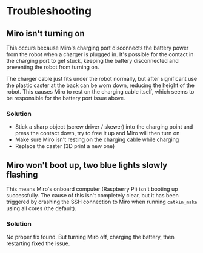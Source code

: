 # Troubleshooting

## Miro isn't turning on

This occurs because Miro's charging port disconnects the battery power from the robot when a charger is plugged in. It's possible for the contact in the charging port to get stuck, keeping the battery disconnected and preventing the robot from turning on.

The charger cable just fits under the robot normally, but after significant use the plastic caster at the back can be worn down, reducing the height of the robot. This causes Miro to rest on the charging cable itself, which seems to be responsible for the battery port issue above.

### Solution

* Stick a sharp object (screw driver / skewer) into the charging point and press the contact down, try to free it up and Miro will then turn on
* Make sure Miro isn't resting on the charging cable while charging
* Replace the caster (3D print a new one)

## Miro won't boot up, two blue lights slowly flashing

This means Miro's onboard computer (Raspberry Pi) isn't booting up successfully. The cause of this isn't completely clear, but it has been triggered by crashing the SSH connection to Miro when running `catkin_make` using all cores (the default).

### Solution

No proper fix found. But turning Miro off, charging the battery, then restarting fixed the issue.
